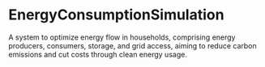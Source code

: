 # EnergyConsumptionSimulation
A system to optimize energy flow in households, comprising energy producers, consumers, storage, and grid access, aiming to reduce carbon emissions and cut costs through clean energy usage.
